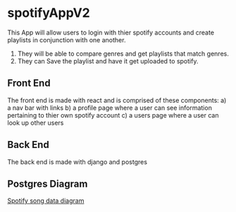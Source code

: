 # spotifyAppV2

This App will allow users to login with thier spotify accounts and create playlists in conjunction with one another. 
1) They will be able to compare genres and get playlists that match genres. 
2) They can Save the playlist and have it get uploaded to spotify.
   
## Front End
The front end is made with react and is comprised of these components:
a) a nav bar with links
b) a profile page where a user can see information pertaining to thier own spotify account
c) a users page where a user can look up other users 
## Back End
The back end is made with django and postgres

## Postgres Diagram
[Spotify song data diagram](https://drawsql.app/teams/codeplatoon/diagrams/spotify)
